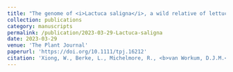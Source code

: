 ```yaml
---
title: "The genome of <i>Lactuca saligna</i>, a wild relative of lettuce, provides insight into non-host resistance to the downy mildew <i>Bremia lactucae</i>"
collection: publications
category: manuscripts
permalink: /publication/2023-03-29-Lactuca-saligna
date: 2023-03-29
venue: 'The Plant Journal'
paperurl: 'https://doi.org/10.1111/tpj.16212'
citation: 'Xiong, W., Berke, L., Michelmore, R., <b>van Workum, D.J.M.</b>, Becker, F.F., Schijlen, E., ... & Schranz, M.E. (2023). The genome of <i>Lactuca saligna</i>, a wild relative of lettuce, provides insight into non‐host resistance to the downy mildew <i>Bremia lactucae</i>. <i>The Plant Journal, 115</i>(1), 108-126.'
---
```

